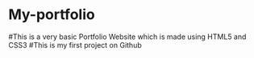 # My-portfolio
#This is a very basic Portfolio Website which is made using HTML5 and CSS3
#This is my first project on Github
